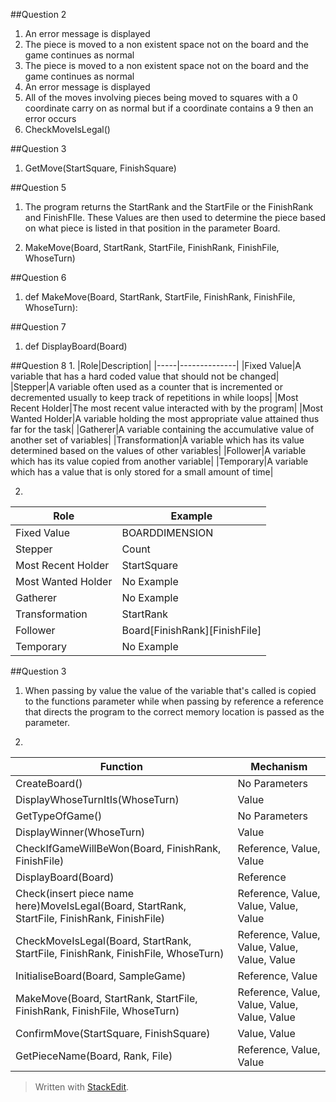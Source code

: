 
##Question 2

1. An error message is displayed
2. The piece is moved to a non existent space not on the board and the game continues as normal
3. The piece is moved to a non existent space not on the board and the game continues as normal
4. An error message is displayed
5. All of the moves involving pieces being moved to squares with a 0 coordinate carry on as normal but if a coordinate contains a 9 then an error occurs
6. CheckMoveIsLegal()

##Question 3

1. GetMove(StartSquare, FinishSquare)

##Question 5

1. The program returns the StartRank and the StartFile or the FinishRank and FinishFIle. These Values are then used to determine the piece based on what piece is listed in that position in the parameter Board.

3. MakeMove(Board, StartRank, StartFile, FinishRank, FinishFile, WhoseTurn)

##Question 6
1. def MakeMove(Board, StartRank, StartFile, FinishRank, FinishFile, WhoseTurn):

##Question 7
1. def DisplayBoard(Board)

##Question 8
1.
|Role|Description|
|-----|--------------|
|Fixed Value|A variable that has a hard coded value that should not be changed|
|Stepper|A variable often used as a counter that is incremented or decremented usually to keep track of repetitions in while loops|
|Most Recent Holder|The most recent value interacted with by the program|
|Most Wanted Holder|A variable holding the most appropriate value attained thus far for the task|
|Gatherer|A variable containing the accumulative value of another set of variables|
|Transformation|A variable which has its value determined based on the values of other variables|
|Follower|A variable which has its value copied from another variable|
|Temporary|A variable which has a value that is only stored for a small amount of time|

2.
|Role|Example|
|-----|--------------|
|Fixed Value|BOARDDIMENSION|
|Stepper|Count|
|Most Recent Holder|StartSquare|
|Most Wanted Holder|No Example|
|Gatherer|No Example|
|Transformation|StartRank|
|Follower|Board[FinishRank][FinishFile]|
|Temporary|No Example|

##Question 3
1. When passing by value the value of the variable that's called is copied to the functions parameter while when passing by reference a reference that directs the program to the correct memory location is passed as the parameter.

2. 
|Function| Mechanism|
|--------|----------|
|CreateBoard()|No Parameters|
|DisplayWhoseTurnItIs(WhoseTurn)|Value|
|GetTypeOfGame()|No Parameters|
|DisplayWinner(WhoseTurn)|Value|
|CheckIfGameWillBeWon(Board, FinishRank, FinishFile)|Reference, Value, Value|
|DisplayBoard(Board)|Reference|
|Check(insert piece name here)MoveIsLegal(Board, StartRank, StartFile, FinishRank, FinishFile)|Reference, Value, Value, Value, Value|
|CheckMoveIsLegal(Board, StartRank, StartFile, FinishRank, FinishFile, WhoseTurn)|Reference, Value, Value, Value, Value, Value|
|InitialiseBoard(Board, SampleGame)|Reference, Value|
|MakeMove(Board, StartRank, StartFile, FinishRank, FinishFile, WhoseTurn)|Reference, Value, Value, Value, Value, Value|
|ConfirmMove(StartSquare, FinishSquare)|Value, Value|
|GetPieceName(Board, Rank, File)| Reference, Value, Value|

> Written with [StackEdit](https://stackedit.io/).